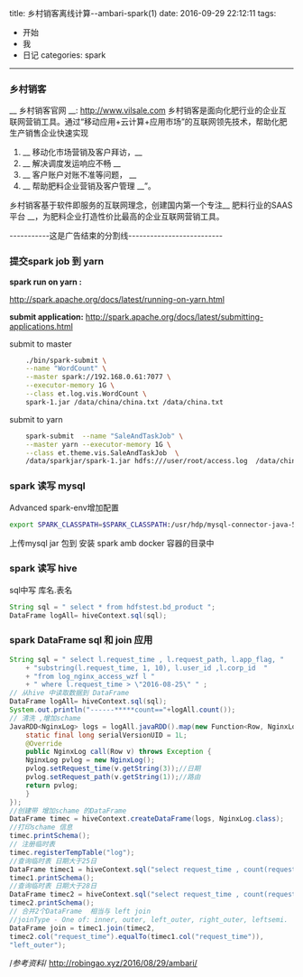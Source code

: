 title: 乡村销客离线计算--ambari-spark(1)
date: 2016-09-29 22:12:11
tags:
- 开始
- 我
- 日记
categories: spark
---

### 乡村销客
__ 乡村销客官网 __: http://www.vilsale.com 
乡村销客是面向化肥行业的企业互联网营销工具。通过“移动应用+云计算+应用市场”的互联网领先技术，帮助化肥生产销售企业快速实现  
<!-- more -->
1. __ 移动化市场营销及客户拜访，__  
1. __ 解决调度发运响应不畅  __  
1. __ 客户账户对账不准等问题， __  
1. __ 帮助肥料企业营销及客户管理 __”。 

乡村销客基于软件即服务的互联网理念，创建国内第一个专注__ 肥料行业的SAAS平台 __，为肥料企业打造性价比最高的企业互联网营销工具。
 
-----------这是广告结束的分割线--------------------------

###  提交spark job 到 yarn

__spark run on yarn :__ 

http://spark.apache.org/docs/latest/running-on-yarn.html

__submit application:__ 
http://spark.apache.org/docs/latest/submitting-applications.html

submit to master
```bash
	./bin/spark-submit \
	--name "WordCount" \
	--master spark://192.168.0.61:7077 \
	--executor-memory 1G \
	--class et.log.vis.WordCount \
	spark-1.jar /data/china/china.txt /data/china.txt
```

submit to yarn 
```bash
	spark-submit  --name "SaleAndTaskJob" \
	--master yarn --executor-memory 1G \
	--class et.theme.vis.SaleAndTaskJob  \
	/data/sparkjar/spark-1.jar hdfs:///user/root/access.log  /data/china
```


### spark 读写 mysql 


Advanced spark-env增加配置 

```bash
export SPARK_CLASSPATH=$SPARK_CLASSPATH:/usr/hdp/mysql-connector-java-5.1.25-bin.jar
```
上传mysql jar 包到 安装 spark amb docker  容器的目录中


### spark 读写 hive


sql中写 库名.表名

```java
String sql = " select * from hdfstest.bd_product "; 
DataFrame logAll= hiveContext.sql(sql);
```

### spark  DataFrame  sql 和 join 应用

```java
String sql = " select l.request_time , l.request_path, l.app_flag, "
	+ "substring(l.request_time, 1, 10), l.user_id ,l.corp_id  "
	+ "from log_nginx_access_wzf l "
	+ " where l.request_time > \"2016-08-25\" " ;
// 从hive 中读取数据到 DataFrame
DataFrame logAll= hiveContext.sql(sql);
System.out.println("------*****count=="+logAll.count());
// 清洗 ,增加schame
JavaRDD<NginxLog> logs = logAll.javaRDD().map(new Function<Row, NginxLog>() {
	static final long serialVersionUID = 1L;
	@Override
	public NginxLog call(Row v) throws Exception {
	NginxLog pvlog = new NginxLog();
	pvlog.setRequest_time(v.getString(3));//日期
	pvlog.setRequest_path(v.getString(1));//路由
	return pvlog;
	}
});
//创建带 增加schame 的DataFrame
DataFrame timec = hiveContext.createDataFrame(logs, NginxLog.class);
//打印schame 信息
timec.printSchema();
// 注册临时表
timec.registerTempTable("log");
//查询临时表 日期大于25日
DataFrame timec1 = hiveContext.sql("select request_time , count(request_path)  from log where request_time > \"2016-08-25\" group by  request_time order by request_time ");
timec1.printSchema();
//查询临时表 日期大于28日
DataFrame timec2 = hiveContext.sql("select request_time , count(request_path)   from log where request_time > \"2016-08-28\" group by  request_time order by request_time ");
timec2.printSchema();
// 合并2个DataFrame  相当与 left join
//joinType - One of: inner, outer, left_outer, right_outer, leftsemi.
DataFrame join = timec1.join(timec2,
timec2.col("request_time").equalTo(timec1.col("request_time")),
"left_outer");

```


/*参考资料*/
http://robingao.xyz/2016/08/29/ambari/
